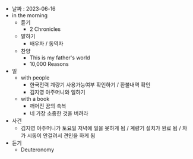- 날짜 : 2023-06-16
- in the morning
	- 듣기
		- 2 Chronicles
	- 말하기
		-  배우자 / 동역자 
	- 찬양
		- This is my father's world
		- 10,000 Reasons
- 일
	- with people
		- 한국전력 계량기 사용가능여부 확인하기 / 환불내역 확인
		- 김지영 아주머니와 일하기
	- with a book
		- 깨어진 꿈의 축복
		- 네 가장 소중한 것을 버려라
- 사건
	- 김지영 아주머니가 토요일 저녁에 일을 못하게 됨 / 계량기 설치가 완료 됨 / 차가 시동이 안걸려서 견인을 하게 됨  
- 듣기
	- Deuteronomy 
